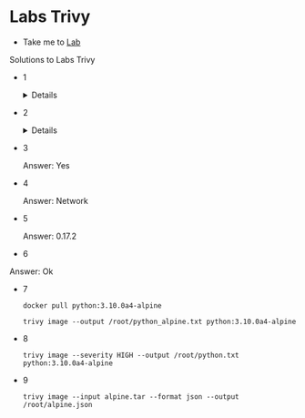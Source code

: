# Labs Trivy
  - Take me to [Lab](https://kodekloud.com/courses/1378608/lectures/31704758)

Solutions to Labs Trivy

  - 1

      <details>

        ```
        apt-get  update
        apt-get install -y wget apt-transport-https gnupg lsb-release
        wget -qO - https://aquasecurity.github.io/trivy-repo/deb/public.key | sudo apt-key add -
        echo deb https://aquasecurity.github.io/trivy-repo/deb $(lsb_release -sc) main | sudo tee -a /etc/apt/sources.list.d/trivy.list

        #Update Repo and Install trivy
        apt-get update
        apt-get install trivy -y
        ```
      </details>


  - 2

    <details>

      ```
        trivy image <image-name>
      ```
    </details>


  - 3

      Answer: Yes

  - 4

    Answer: Network

  - 5

    Answer: 0.17.2

  - 6

  Answer: Ok


  - 7

        docker pull python:3.10.0a4-alpine

        trivy image --output /root/python_alpine.txt python:3.10.0a4-alpine

  - 8

        trivy image --severity HIGH --output /root/python.txt python:3.10.0a4-alpine


  - 9

        trivy image --input alpine.tar --format json --output /root/alpine.json
